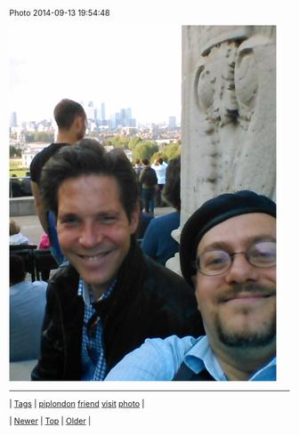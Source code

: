 <!--
title: Photo 2014-09-13 19
date: 2020-06-28T15:27:00.383Z
tags: piplondon, friend, visit, photo
-->


Photo 2014-09-13 19:54:48

![](97407761444-0.jpg)

<!--BOTTOM-POST-NAVIGATION-->
---

| [Tags](tags.md) | [piplondon](tag-piplondon.md) [friend](tag-friend.md) [visit](tag-visit.md) [photo](tag-photo.md) |

| [Newer](97402176047.md) | [Top](index.md) | [Older](97407776509.md) |
